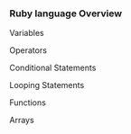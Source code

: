 ### Ruby language Overview

Variables

Operators

Conditional Statements

Looping Statements

Functions

Arrays

